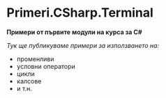 ﻿# Primeri.CSharp.Terminal
**Примери от първите модули на курса за C#**

*Тук ще публикуваме примери за използването на:*
* променливи
* условни оператори
* цикли
* калсове
* и т.н.
